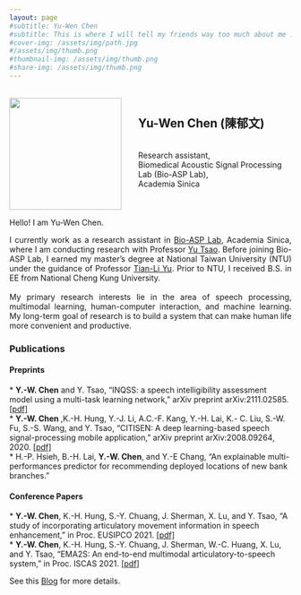 ```yaml
---
layout: page
#subtitle: Yu-Wen Chen 
#subtitle: This is where I will tell my friends way too much about me ..
#cover-img: /assets/img/path.jpg
#/assets/img/thumb.png
#thumbnail-img: /assets/img/thumb.png
#share-img: /assets/img/thumb.png
---
```


<br />
<img src="/assets/img/private/IMG_5505.png" align="left" width="200px" style="vertical-align:middle;margin:0px 30px 0px 0px" />
<h2>Yu-Wen Chen (陳郁文)</h2><br />
Research assistant,<br />
Biomedical Acoustic Signal Processing Lab (Bio-ASP Lab),<br />
Academia Sinica<br />
<br clear="left"/>

Hello! I am Yu-Wen Chen.<br />
<div style="text-align: justify"> 
I currently work as a research assistant in <a href="https://bio-asplab.citi.sinica.edu.tw/">Bio-ASP Lab</a>, Academia Sinica, where I am conducting research with Professor <a href="https://www.citi.sinica.edu.tw/pages/yu.tsao/index_en.html">Yu Tsao</a>.
Before joining Bio-ASP Lab, I earned my master’s degree at National Taiwan University (NTU) under the guidance of Professor <a href="https://www.ee.ntu.edu.tw/profile1.php?teacher_id=901166">Tian-Li Yu</a>. Prior to NTU, I received B.S. in EE from National Cheng Kung University. <br />
<br />
My primary research interests lie in the area of speech processing, multimodal learning, human-computer interaction, and machine learning. My long-term goal of research is to build a system that can make human life more convenient and productive.
</div>

<h3>Publications</h3>

<h4>Preprints</h4>
* <b>Y.-W. Chen</b> and Y. Tsao, “INQSS: a speech intelligibility assessment model using a multi-task learning network,” arXiv preprint arXiv:2111.02585. <a href="https://arxiv.org/pdf/2111.02585.pdf">[pdf]</a> <br />
* <b>Y.-W. Chen </b>,K.-H. Hung, Y.-J. Li, A.C.-F. Kang, Y.-H. Lai, K.- C. Liu, S.-W. Fu, S.-S. Wang, and Y. Tsao, “CITISEN: A deep learning-based speech signal-processing mobile application,” arXiv preprint arXiv:2008.09264, 2020. <a href="https://arxiv.org/pdf/2008.09264.pdf">[pdf]</a> <br />
* H.-P. Hsieh, B.-H. Lai, <b>Y.-W. Chen</b>, and Y.-E Chang, “An explainable multi-performances predictor for recommending deployed locations of new bank branches.” <br /> 
  
<h4>Conference Papers</h4>
* <b>Y.-W. Chen</b>, K.-H. Hung, S.-Y. Chuang, J. Sherman, X. Lu, and Y. Tsao, “A study of incorporating articulatory movement information in speech enhancement,” in Proc. EUSIPCO 2021. <a href="https://arxiv.org/pdf/2011.01691.pdf">[pdf]</a> <br />
* <b>Y.-W. Chen</b>, K.-H. Hung, S.-Y. Chuang, J. Sherman, W.-C. Huang, X. Lu, and Y. Tsao, “EMA2S: An end-to-end multimodal articulatory-to-speech system,” in Proc. ISCAS 2021. <a href="https://arxiv.org/pdf/2102.03786.pdf">[pdf]</a>  <br />

See this <a href="https://yuwchen.github.io/blog/">Blog</a> for more details. 
